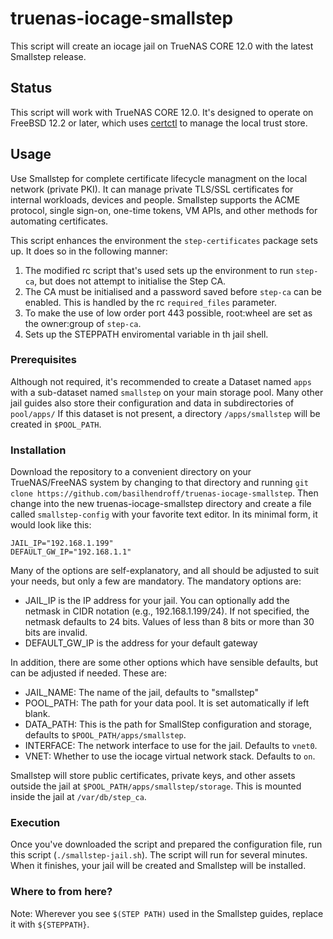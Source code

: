 # truenas-iocage-smallstep
This script will create an iocage jail on TrueNAS CORE 12.0 with the latest Smallstep release.
## Status
This script will work with TrueNAS CORE 12.0. It's designed to operate on FreeBSD 12.2 or later, which uses [certctl](https://www.freebsd.org/cgi/man.cgi?query=certctl&apropos=0&sektion=0&manpath=FreeBSD+11.4-stable&arch=default&format=html) to manage the local trust store.
## Usage
Use Smallstep for complete certificate lifecycle managment on the local network (private PKI). It can manage private TLS/SSL certificates for internal workloads, devices and people. Smallstep supports the ACME protocol, single sign-on, one-time tokens, VM APIs, and other methods for automating certificates.

This script enhances the environment the `step-certificates` package sets up. It does so in the following manner:
1. The modified rc script that's used sets up the environment to run `step-ca`, but does not attempt to initialise the Step CA.
2. The CA must be initialised and a password saved before `step-ca` can be enabled. This is handled by the rc `required_files` parameter.
3. To make the use of low order port 443 possible, root:wheel are set as the owner:group of `step-ca`. 
4. Sets up the STEPPATH enviromental variable in th jail shell.

### Prerequisites
Although not required, it's recommended to create a Dataset named `apps` with a sub-dataset named `smallstep` on your main storage pool.  Many other jail guides also store their configuration and data in subdirectories of `pool/apps/` If this dataset is not present, a directory `/apps/smallstep` will be created in `$POOL_PATH`.
### Installation

Download the repository to a convenient directory on your TrueNAS/FreeNAS system by changing to that directory and running `git clone https://github.com/basilhendroff/truenas-iocage-smallstep`. Then change into the new truenas-iocage-smallstep directory and create a file called `smallstep-config` with your favorite text editor. In its minimal form, it would look like this:

```
JAIL_IP="192.168.1.199"
DEFAULT_GW_IP="192.168.1.1"
```

Many of the options are self-explanatory, and all should be adjusted to suit your needs, but only a few are mandatory. The mandatory options are:

- JAIL_IP is the IP address for your jail. You can optionally add the netmask in CIDR notation (e.g., 192.168.1.199/24). If not specified, the netmask defaults to 24 bits. Values of less than 8 bits or more than 30 bits are invalid.
- DEFAULT_GW_IP is the address for your default gateway

In addition, there are some other options which have sensible defaults, but can be adjusted if needed. These are:

- JAIL_NAME: The name of the jail, defaults to "smallstep"
- POOL_PATH: The path for your data pool. It is set automatically if left blank.
- DATA_PATH: This is the path for SmallStep configuration and storage, defaults to `$POOL_PATH/apps/smallstep`. 
- INTERFACE: The network interface to use for the jail. Defaults to `vnet0`.
- VNET: Whether to use the iocage virtual network stack. Defaults to `on`.

Smallstep will store public certificates, private keys, and other assets outside the jail at `$POOL_PATH/apps/smallstep/storage`. This is mounted inside the jail at `/var/db/step_ca`. 

### Execution

Once you've downloaded the script and prepared the configuration file, run this script (`./smallstep-jail.sh`). The script will run for several minutes. When it finishes, your jail will be created and Smallstep will be installed.

### Where to from here?

Note: Wherever you see `$(STEP PATH)` used in the Smallstep guides, replace it with `${STEPPATH}`. 
